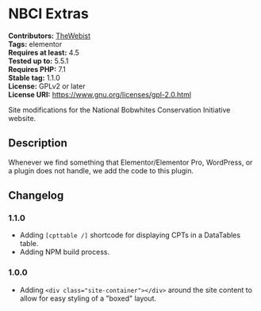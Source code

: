 # NBCI Extras #
**Contributors:** [TheWebist](https://profiles.wordpress.org/TheWebist)  
**Tags:** elementor  
**Requires at least:** 4.5  
**Tested up to:** 5.5.1  
**Requires PHP:** 7.1  
**Stable tag:** 1.1.0  
**License:** GPLv2 or later  
**License URI:** https://www.gnu.org/licenses/gpl-2.0.html  

Site modifications for the National Bobwhites Conservation Initiative website.

## Description ##

Whenever we find something that Elementor/Elementor Pro, WordPress, or a plugin does not handle, we add the code to this plugin.

## Changelog ##

### 1.1.0 ###
* Adding `[cpttable /]` shortcode for displaying CPTs in a DataTables table.
* Adding NPM build process.

### 1.0.0 ###
* Adding `<div class="site-container"></div>` around the site content to allow for easy styling of a "boxed" layout.

